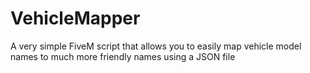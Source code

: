 # VehicleMapper
A very simple FiveM script that allows you to easily map vehicle model names to much more friendly names using a JSON file
